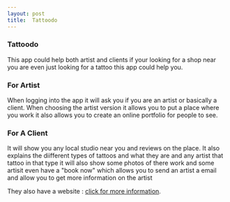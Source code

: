 ```yaml
---
layout: post
title:  Tattoodo  
---
```



### Tattoodo 
This app could help both artist and clients if your looking for a shop near you are even 
just looking for a tattoo this app could help you. 

### For Artist 

When logging into the app it will ask you if you are an artist or basically a client. When choosing the artist version
it allows you to put a place where you work it also allows you to create an online portfolio for people to see. 


### For A Client 
It will show you any local studio near you and reviews on the place. It also explains the diifferent types of tattoos 
and what they are and any artist that tattoo in that type it will also show some photos of there work and some artisit even have a
"book now" which allows you to send an artist a email and allow you to get more information on the artist 

They also have a website : 
[click for more information](https://www.tattoodo.com/a/2016/02/a-beginner-s-guide-10-tattoo-styles-explained/).


